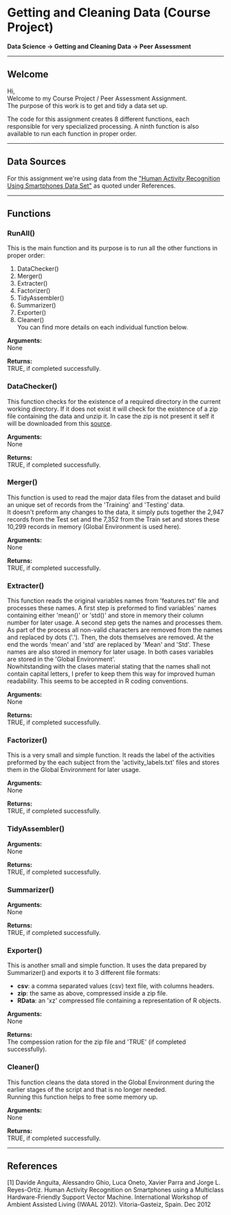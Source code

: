 # Getting and Cleaning Data (Course Project)  
**Data Science -> Getting and Cleaning Data -> Peer Assessment**   
   
   
-------------------  
## Welcome  

Hi,  
Welcome to my Course Project / Peer Assessment Assignment.  
The purpose of this work is to get and tidy a data set up.

The code for this assignment creates 8 different functions, each responsible for very specialized processing. A ninth function is also available to run each function in proper order.

   
-------------------
## Data Sources
For this assignment we're using data from the ["Human Activity Recognition Using Smartphones Data Set"](http://archive.ics.uci.edu/ml/datasets/Human+Activity+Recognition+Using+Smartphones) as quoted under References.


-------------------
## Functions

### RunAll()
This is the main function and its purpose is to run all the other functions in proper order:  
1. DataChecker()  
2. Merger()  
3. Extracter()  
4. Factorizer()  
5. TidyAssembler()  
6. Summarizer()  
7. Exporter()  
8. Cleaner()  
You can find more details on each individual function below.
  
**Arguments:**  
None

**Returns:**  
TRUE, if completed successfully.   


### DataChecker()
This function checks for the existence of a required directory in the current working directory. If it does not exist it will check for the existence of a zip file containing the data and unzip it. In case the zip is not present it self it will be downloaded from this [source](https://d396qusza40orc.cloudfront.net/getdata%2Fprojectfiles%2FUCI%20HAR%20Dataset.zip).
  
**Arguments:**  
None

**Returns:**  
TRUE, if completed successfully.   


### Merger()
This function is used to read the major data files from the dataset and build an unique set of records from the 'Training' and 'Testing' data.  
It doesn't preform any changes to the data, it simply puts together the 2,947 records from the Test set and the 7,352 from the Train set and stores these 10,299 records in memory (Global Environment is used here).
  
**Arguments:**  
None

**Returns:**  
TRUE, if completed successfully.   


### Extracter()
This function reads the original variables names from 'features.txt' file and processes these names.
A first step is preformed to find variables' names containing either 'mean()' or 'std()' and store in memory their column number for later usage.
A second step gets the names and processes them. As part of the process all non-valid characters are removed from the names and replaced by dots ('.'). Then, the dots themselves are removed. At the end the words 'mean' and 'std' are replaced by 'Mean' and 'Std'. These names are also stored in memory for later usage.
In both cases variables are stored in the 'Global Environment'.  
Nowhitstanding with the clases material stating that the names shall not contain  capital letters, I prefer to keep them this way for improved human readability. This seems to be accepted in R coding conventions.
  
**Arguments:**  
None

**Returns:**  
TRUE, if completed successfully.   


### Factorizer()   
This is a very small and simple function. It reads the label of the activities preformed by the each subject from the 'activity_labels.txt' files and stores them in the Global Environment for later usage.
  
**Arguments:**  
None

**Returns:**  
TRUE, if completed successfully.   


### TidyAssembler()

  
**Arguments:**  
None

**Returns:**  
TRUE, if completed successfully.   


### Summarizer()

  
**Arguments:**  
None

**Returns:**  
TRUE, if completed successfully.   


### Exporter()
This is another small and simple function. It uses the data prepared by Summarizer() and exports it to 3 different file formats:
* **csv**: a comma separated values (csv) text file, with columns headers.
* **zip**: the same as above, compressed inside a zip file.
* **RData**: an 'xz' compressed file containing a representation of R objects.
  
**Arguments:**  
None

**Returns:**  
The compession ration for the zip file and 'TRUE' (if completed successfully).   


### Cleaner()
This function cleans the data stored in the Global Environment during the earlier stages of the script and that is no longer needed.  
Running this function helps to free some memory up.
  
**Arguments:**  
None

**Returns:**  
TRUE, if completed successfully.   


-------------------
## References

[1] Davide Anguita, Alessandro Ghio, Luca Oneto, Xavier Parra and Jorge L. Reyes-Ortiz. Human Activity Recognition on Smartphones using a Multiclass Hardware-Friendly Support Vector Machine. International Workshop of Ambient Assisted Living (IWAAL 2012). Vitoria-Gasteiz, Spain. Dec 2012

